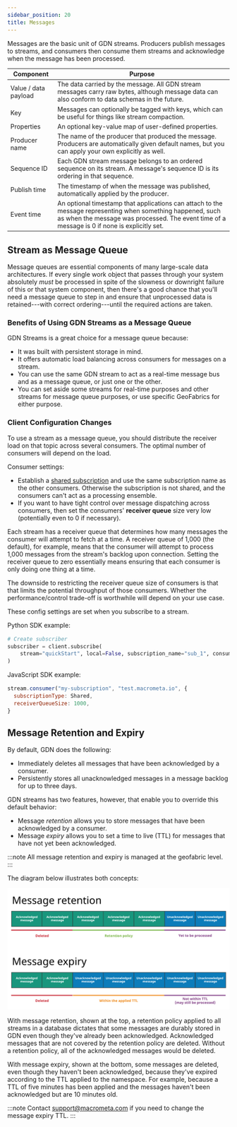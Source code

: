 ```yaml
---
sidebar_position: 20
title: Messages
---
```


Messages are the basic unit of GDN streams. Producers publish messages to streams, and consumers then consume them streams and acknowledge when the message has been processed.

|Component | Purpose|
|---------|--------|
| Value / data payload | The data carried by the message. All GDN stream messages carry raw bytes, although message data can also conform to data schemas in the future. |
| Key | Messages can optionally be tagged with keys, which can be useful for things like stream compaction. |
| Properties | An optional key-value map of user-defined properties. |
| Producer name | The name of the producer that produced the message. Producers are automatically given default names, but you can apply your own explicitly as well. |
| Sequence ID | Each GDN stream message belongs to an ordered sequence on its stream. A message's sequence ID is its ordering in that sequence. |
| Publish time | The timestamp of when the message was published, automatically applied by the producer. |
| Event time | An optional timestamp that applications can attach to the message representing when something happened, such as when the message was processed. The event time of a message is 0 if none is explicitly set. |

## Stream as Message Queue

Message queues are essential components of many large-scale data architectures. If every single work object that passes through your system absolutely _must_ be processed in spite of the slowness or downright failure of this or that system component, then there's a good chance that you'll need a message queue to step in and ensure that unprocessed data is retained---with correct ordering---until the required actions are taken.

### Benefits of Using GDN Streams as a Message Queue

GDN Streams is a great choice for a message queue because:

- It was built with persistent storage in mind.
- It offers automatic load balancing across consumers for messages on a stream.
- You can use the same GDN stream to act as a real-time message bus and as a message queue, or just one or the other.
- You can set aside some streams for real-time purposes and other streams for message queue purposes, or use specific GeoFabrics for either purpose.

### Client Configuration Changes

To use a stream as a message queue, you should distribute the receiver load on that topic across several consumers. The optimal number of consumers will depend on the load.

Consumer settings:

- Establish a [shared subscription](subscriptions.md#shared) and use the same subscription name as the other consumers. Otherwise the subscription is not shared, and the consumers can't act as a processing ensemble.
- If you want to have tight control over message dispatching across consumers, then set the consumers' **receiver queue** size very low (potentially even to 0 if necessary).

Each stream has a receiver queue that determines how many messages the consumer will attempt to fetch at a time. A receiver queue of 1,000 (the default), for example, means that the consumer will attempt to process 1,000 messages from the stream's backlog upon connection. Setting the receiver queue to zero essentially means ensuring that each consumer is only doing one thing at a time.

The downside to restricting the receiver queue size of consumers is that that limits the potential throughput of those consumers. Whether the performance/control trade-off is worthwhile will depend on your use case.

These config settings are set when you subscribe to a stream.

Python SDK example:

```python
# Create subscriber
subscriber = client.subscribe(
    stream="quickStart", local=False, subscription_name="sub_1", consumer_type=CONSUMER_TYPES.SHARED, receiver_queue_size=1000
)
```

JavaScript SDK example:

```js
stream.consumer("my-subscription", "test.macrometa.io", {
  subscriptionType: Shared,
  receiverQueueSize: 1000,
}
```

## Message Retention and Expiry

By default, GDN does the following:

- Immediately deletes all messages that have been acknowledged by a consumer.
- Persistently stores all unacknowledged messages in a message backlog for up to three days.

GDN streams has two features, however, that enable you to override this default behavior:

- Message _retention_ allows you to store messages that have been acknowledged by a consumer.
- Message _expiry_ allows you to set a time to live (TTL) for messages that have not yet been acknowledged.

:::note
All message retention and expiry is managed at the geofabric level.
:::

The diagram below illustrates both concepts:

![stream-retention-expiry](/img/stream-retention-expiry.png)

With message retention, shown at the top, a retention policy applied to all streams in a database dictates that some messages are durably stored in GDN even though they've already been acknowledged. Acknowledged messages that are not covered by the retention policy are deleted. Without a retention policy, all of the acknowledged messages would be deleted.

With message expiry, shown at the bottom, some messages are deleted, even though they haven't been acknowledged, because they've expired according to the TTL applied to the namespace. For example, because a TTL of five minutes has been applied and the messages haven't been acknowledged but are 10 minutes old.

:::note
Contact support@macrometa.com if you need to change the message expiry TTL.
:::
